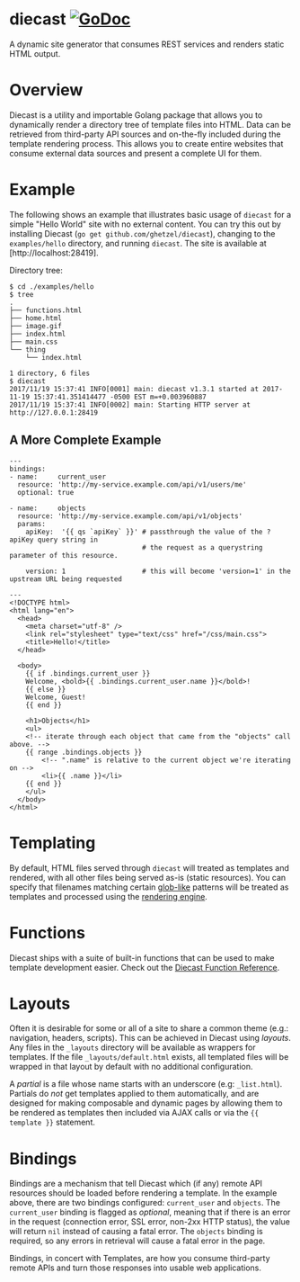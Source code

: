 # diecast [![GoDoc](https://godoc.org/github.com/ghetzel/diecast?status.svg)](https://godoc.org/github.com/ghetzel/diecast)

A dynamic site generator that consumes REST services and renders static HTML output.

# Overview

Diecast is a utility and importable Golang package that allows you to dynamically render a directory tree of template files into HTML.  Data can be retrieved from third-party API sources and on-the-fly included during the template rendering process.  This allows you to create entire websites that consume external data sources and present a complete UI for them.

# Example

The following shows an example that illustrates basic usage of `diecast` for a simple "Hello World" site with no external content.  You can try this out by installing Diecast (`go get github.com/ghetzel/diecast`), changing to the `examples/hello` directory, and running `diecast`.  The site is available at [http://localhost:28419].

Directory tree:
```
$ cd ./examples/hello
$ tree
.
├── functions.html
├── home.html
├── image.gif
├── index.html
├── main.css
└── thing
    └── index.html

1 directory, 6 files
$ diecast
2017/11/19 15:37:41 INFO[0001] main: diecast v1.3.1 started at 2017-11-19 15:37:41.351414477 -0500 EST m=+0.003960887
2017/11/19 15:37:41 INFO[0002] main: Starting HTTP server at http://127.0.0.1:28419
```

## A More Complete Example
```
---
bindings:
- name:     current_user
  resource: 'http://my-service.example.com/api/v1/users/me'
  optional: true

- name:     objects
  resource: 'http://my-service.example.com/api/v1/objects'
  params:
    apiKey:  '{{ qs `apiKey` }}' # passthrough the value of the ?apiKey query string in
                                 # the request as a querystring parameter of this resource.

    version: 1                   # this will become 'version=1' in the upstream URL being requested

---
<!DOCTYPE html>
<html lang="en">
  <head>
    <meta charset="utf-8" />
    <link rel="stylesheet" type="text/css" href="/css/main.css">
    <title>Hello!</title>
  </head>

  <body>
    {{ if .bindings.current_user }}
    Welcome, <bold>{{ .bindings.current_user.name }}</bold>!
    {{ else }}
    Welcome, Guest!
    {{ end }}

    <h1>Objects</h1>
    <ul>
    <!-- iterate through each object that came from the "objects" call above. -->
    {{ range .bindings.objects }}
        <!-- ".name" is relative to the current object we're iterating on -->
        <li>{{ .name }}</li>
    {{ end }}
    </ul>
  </body>
</html>
```

# Templating

By default, HTML files served through `diecast` will treated as templates and rendered, with all other files being served as-is (static resources).  You can specify that filenames matching certain
[glob-like](https://golang.org/pkg/path/filepath/#Match) patterns will be treated
as templates and processed using the [rendering engine](https://golang.org/pkg/html/template/).

# Functions

Diecast ships with a suite of built-in functions that can be used to make template development easier.  Check out the
[Diecast Function Reference](FUNCTIONS.md).

# Layouts

Often it is desirable for some or all of a site to share a common theme (e.g.: navigation,
headers, scripts).  This can be achieved in Diecast using _layouts_.  Any files in
the `_layouts` directory will be available as wrappers for templates.  If the file `_layouts/default.html` exists,
all templated files will be wrapped in that layout by default with no additional configuration.

A _partial_ is a file whose name starts with an underscore (e.g: `_list.html`).  Partials do *not* get templates
applied to them automatically, and are designed for making composable and dynamic pages by allowing them to be
rendered as templates then included via AJAX calls or via the `{{ template }}` statement.

# Bindings

Bindings are a mechanism that tell Diecast which (if any) remote API resources should be loaded before rendering a template.  In the example above, there are two bindings configured: `current_user` and `objects`.  The `current_user` binding is flagged as _optional_, meaning that if there is an error in the request (connection error, SSL error, non-2xx HTTP status), the value will return `nil` instead of causing a fatal error. The `objects` binding is required, so any errors in retrieval will cause a fatal error in the page.

Bindings, in concert with Templates, are how you consume third-party remote APIs and turn those responses into usable web applications.
